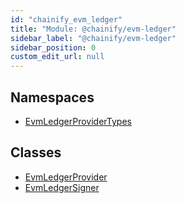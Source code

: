 ```yaml
---
id: "chainify_evm_ledger"
title: "Module: @chainify/evm-ledger"
sidebar_label: "@chainify/evm-ledger"
sidebar_position: 0
custom_edit_url: null
---
```


## Namespaces

- [EvmLedgerProviderTypes](../namespaces/chainify_evm_ledger.EvmLedgerProviderTypes.md)

## Classes

- [EvmLedgerProvider](../classes/chainify_evm_ledger.EvmLedgerProvider.md)
- [EvmLedgerSigner](../classes/chainify_evm_ledger.EvmLedgerSigner.md)
